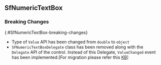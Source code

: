 ## SfNumericTextBox 

### Breaking Changes
{:#SfNumericTextBox-breaking-changes}

* Type of `Value` API has been changed from `double` to `object`
* `SFNumericTextBoxDelegate` class has been removed along with the `Delegate` API of the control. Instead of this Delegate,   `ValueChanged` event has been implemented.[For migration please refer this [KB](https://www.syncfusion.com/kb/7707/how-to-handle-events-in-sfnumerictextbox-for-xamarin-ios-platforms)]


